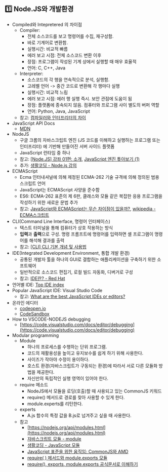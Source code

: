 ## :one: Node.JS와 개발환경
-   Compiled와 Intepretered 의 차이점
    -   Compiler:
        -   전체 소스코드를 보고 명령어를 수집, 재구성함.
        -   바로 기계어로 변환함.
        -   실행시간: 비교적 빠름
        -   에러 보고 시점: 전체 소스코드 변환 이후
        -   장점: 프로그램이 작성된 기계 상에서 실행할 때 매우 효율적
        -   언어: C, C++, Java
    -   Interpreter:
        -   소스코드의 각 행을 연속적으로 분석, 실행함.
        -   고레벨 언어 -> 중간 코드로 변환해 각 행마다 실행
        -   실행시간: 비교적 느림
        -   에러 보고 시점: 에러 행 실행 즉시. 보안 관점에 도움이 됨
        -   장점: 플랫폼에 종속되지 않음. 컴퓨터와 프로그램 사이 별도의 버퍼 역할
        -   언어: Python, Java, JavaScript
    -   참고: [컴파일러와 인터프리터의 차이](https://m.blog.naver.com/ehcibear314/221228200531)
-   JavaScript API Docs
    -   [MDN]([https://developer.mozilla.org/ko/](https://developer.mozilla.org/ko/))
-   NodeJS
    -   구글 크롬의 자바스크립트 엔진 (JS 코드를 이해하고 실행하는 프로그램 또는 인터프리터) 에 기반해 만들어진 서버 사이드 플랫폼
    -   JavaScript 런타임 중 하나
    -   참고: [\[Node.JS\] 강좌 01편: 소개](https://velopert.com/133), [JavaScript 엔진 톺아보기 (1)](https://velog.io/@godori/JavaScript-engine-1)
    -   추가: [생활코딩 - Node.js 강의](https://www.opentutorials.org/course/3332)
-   ECMAScript
    -   Ecma 인터내셔널에 의해 제정된 ECMA-262 기술 규격에 의해 정의된 범용 스크립트 언어
    -   JavaScript는 ECMAScript 사양을 준수함
    -   ES6: ECMA-262 표준의 제 6판, 클래스와 모듈 같은 복잡한 응용 프로그램을 작성하기 위한 새로운 문법 추가
    -   참고: [JavaScript와 ECMAScript는 무슨 차이점이 있을까?](https://wormwlrm.github.io/2018/10/03/What-is-the-difference-between-javascript-and-ecmascript.html), [wikipedia - ECMA스크립트](https://ko.wikipedia.org/wiki/ECMA%EC%8A%A4%ED%81%AC%EB%A6%BD%ED%8A%B8)
-   CLI(Command Line Interface, 명령어 인터페이스) 
    -   텍스트 터미널을 통해 컴퓨터가 상호 작용하는 방식
    -   **입력**과 **출력**으로 구성. 명령 프롬프트에 명령어를 입력하면 셸 프로그램이 명령어를 해석해 결과를 출력
    -   참고: [[CLI] CLI 기본 개념 및 사용법](https://medium.com/@psychet_learn/cli-cli-%EA%B8%B0%EB%B3%B8-%EA%B0%9C%EB%85%90-%EB%B0%8F-%EC%82%AC%EC%9A%A9%EB%B2%95-c8d000ebc162)
-   IDE(Integrated Development Environment, 통합 개발 환경)
    -   공통된 개발자 툴을 하나의 GUI로 결합하는 애플리케이션을 구축하기 위한 소프트웨어
    -   일반적으로 소스코드 편집기, 로컬 빌드 자동화, 디버거로 구성
    -   참고: [IDE란? - Red Hat](https://www.redhat.com/ko/topics/middleware/what-is-ide)
-   언어별 IDE: [Top IDE index](https://pypl.github.io/IDE.html)
-   Popular JavaScript IDE: Visual Studio Code
    - 참고: [What are the best JavaScript IDEs or editors?](https://www.slant.co/topics/1686/~best-javascript-ides-or-editors)
-   온라인 에디터
    -   [codeopen.io](http://codeopen.io/)
    -   [CodeSandbox](https://codesandbox.io/)
-   How to VSCODE-NODEJS debugging
    -   [https://code.visualstudio.com/docs/editor/debugging](https://code.visualstudio.com/docs/editor/debugging)
-   Modular programming
    -   Module
        - 하나의 프로세스를 수행하는 단위 프로그램. 
        - 코드의 재활용성을 높이고 유지보수를 쉽게 하기 위해 사용한다. 
        - 사이즈가 작아야 수정이 용이하다. 
        - 호스트 환경(자바스크립트가 구동되는 환경)에 따라서 서로 다른 모듈화 방법을 제공한다. 
        - 자신만의 독립적인 실행 영역이 있어야 한다.
    -   require 메소드
        - NodeJS에서 모듈을 로딩(호출)할 때 사용되고 있는 CommonJS 키워드
        - require() 메서드로 경로를 찾아 사용할 수 있게 한다.
        - module.experts를 리턴한다.
    -   experts
        - A.js 함수의 특정 값을 B.js로 넘겨주고 싶을 때 사용한다.
    -   참고
        - [https://nodejs.org/api/modules.html](https://nodejs.org/api/modules.html)
        - [자바스크립트 모듈 - module](https://webclub.tistory.com/343)
        - [생활코딩 - JavaScript 모듈](https://www.opentutorials.org/module/532/4750)
        - [JavaScript 표준을 위한 움직임: CommonJS와 AMD](https://d2.naver.com/helloworld/12864)
        - [require( ) 메서드와 module.exports 모듈](https://codingisgame.tistory.com/15)
        - [require(), exports, module.exports 공식문서로 이해하기](https://medium.com/@chullino/require-exports-module-exports-%EA%B3%B5%EC%8B%9D%EB%AC%B8%EC%84%9C%EB%A1%9C-%EC%9D%B4%ED%95%B4%ED%95%98%EA%B8%B0-1d024ec5aca3)